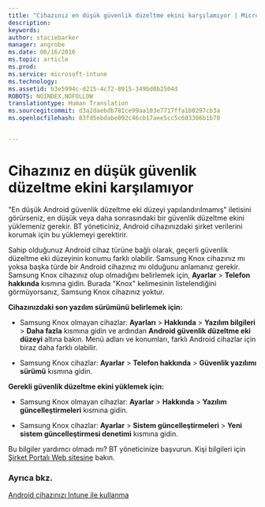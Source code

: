 ```yaml
---
title: "Cihazınız en düşük güvenlik düzeltme ekini karşılamıyor | Microsoft Intune"
description: 
keywords: 
author: staciebarker
manager: angrobe
ms.date: 06/16/2016
ms.topic: article
ms.prod: 
ms.service: microsoft-intune
ms.technology: 
ms.assetid: b3e5994c-d215-4c72-8915-349bd0b2504d
ROBOTS: NOINDEX,NOFOLLOW
translationtype: Human Translation
ms.sourcegitcommit: d3a2daebdb781ce99aa103e7717ffa1b0297cb3a
ms.openlocfilehash: 83fd5ebdabe092c46cb17aee5cc5c603386b1b70


---
```


# Cihazınız en düşük güvenlik düzeltme ekini karşılamıyor

"En düşük Android güvenlik düzeltme eki düzeyi yapılandırılmamış" iletisini görürseniz, en düşük veya daha sonrasındaki bir güvenlik düzeltme ekini yüklemeniz gerekir. BT yöneticiniz, Android cihazınızdaki şirket verilerini korumak için bu yüklemeyi gerektirir.

Sahip olduğunuz Android cihaz türüne bağlı olarak, geçerli güvenlik düzeltme eki düzeyinin konumu farklı olabilir. Samsung Knox cihazınız mı yoksa başka türde bir Android cihazınız mı olduğunu anlamanız gerekir. Samsung Knox cihazınız olup olmadığını belirlemek için, **Ayarlar** > **Telefon hakkında** kısmına gidin. Burada "Knox" kelimesinin listelendiğini görmüyorsanız, Samsung Knox cihazınız yoktur.

**Cihazınızdaki son yazılım sürümünü belirlemek için:**

- Samsung Knox olmayan cihazlar: **Ayarları** > **Hakkında** > **Yazılım bilgileri** > **Daha fazla** kısmına gidin ve ardından **Android güvenlik düzeltme eki düzeyi** altına bakın. Menü adları ve konumları, farklı Android cihazlar için biraz daha farklı olabilir.

- Samsung Knox cihazlar: **Ayarlar** > **Telefon hakkında** > **Güvenlik yazılımı sürümü** kısmına gidin.

**Gerekli güvenlik düzeltme ekini yüklemek için:**

- Samsung Knox olmayan cihazlar: **Ayarlar** > **Hakkında** > **Yazılım güncelleştirmeleri** kısmına gidin.

- Samsung Knox cihazlar: **Ayarlar** > **Sistem güncelleştirmeleri** > **Yeni sistem güncelleştirmesi denetimi** kısmına gidin.

Bu bilgiler yardımcı olmadı mı? BT yöneticinize başvurun. Kişi bilgileri için [Şirket Portalı Web sitesine](http://portal.manage.microsoft.com) bakın.

### Ayrıca bkz.
[Android cihazınızı Intune ile kullanma](using-your-android-device-with-intune.md)



<!--HONumber=Aug16_HO4-->



